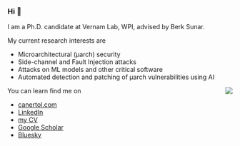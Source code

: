 ### Hi 👋

I am a Ph.D. candidate at Vernam Lab, WPI, advised by Berk Sunar.

My current research interests are

- Microarchitectural (μarch) security
- Side-channel and Fault Injection attacks
- Attacks on ML models and other critical software
- Automated detection and patching of μarch vulnerabilities using AI
  
<img src="https://github-readme-stats.vercel.app/api/top-langs/?username=canertol&layout=compact&hide_border=true&size_weight=0.8&count_weight=0.2&hide=html,systemverilog,javascript&hide_progress=true" align="right">

You can learn find me on
- [canertol.com](https://canertol.com)
- [LinkedIn](https://www.linkedin.com/in/canertol)
- [my CV](https://canertol.com/assets/pdf/Caner_Tol_Resume.pdf)
- [Google Scholar](https://scholar.google.com/citations?user=8RW20C8AAAAJ&hl=en)
- [Bluesky](https://bsky.app/profile/canertol.bsky.social)

<!--
**canertol/canertol** is a ✨ _special_ ✨ repository because its `README.md` (this file) appears on your GitHub profile.

Here are some ideas to get you started:

- 🔭 I’m currently working on ...
- 🌱 I’m currently learning ...
- 👯 I’m looking to collaborate on ...
- 🤔 I’m looking for help with ...
- 💬 Ask me about ...
- 📫 How to reach me: ...
- 😄 Pronouns: ...
- ⚡ Fun fact: ...
-->
